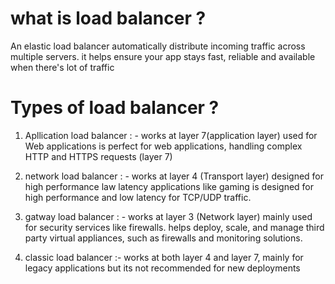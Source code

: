 # what is load balancer ? 
 An elastic load balancer automatically distribute incoming traffic across multiple servers. it helps ensure your app stays fast, reliable and available
    when there's lot of traffic 

# Types of load balancer ?
   1. Apllication load balancer : - works at layer 7(application layer) used for Web applications
          is perfect for web applications, handling complex HTTP and HTTPS requests (layer 7)

   3. network load balancer  : - works at layer 4 (Transport layer) designed for high performance law latency applications like gaming
            is designed for high performance and low latency for TCP/UDP traffic.

   5. gatway load balancer : - works at layer 3 (Network layer) mainly used for security services like firewalls.
           helps deploy, scale, and manage third party virtual appliances, such as firewalls and monitoring solutions.

   7. classic load balancer :- works at both layer 4 and layer 7, mainly for legacy applications but its not recommended for new deployments
      
# 
